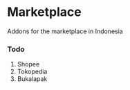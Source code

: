 # Marketplace

Addons for the marketplace in Indonesia

### Todo

 1. Shopee
 2. Tokopedia
 3. Bukalapak
